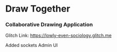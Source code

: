 # Draw Together
### Collaborative Drawing Application
Glitch Link: https://lowly-even-sociology.glitch.me

Added sockets Admin UI